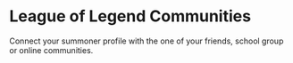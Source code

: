 # League of Legend Communities

Connect your summoner profile with the one of your friends, school group or online communities.
